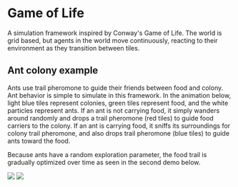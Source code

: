 # Game of Life
A simulation framework inspired by Conway's Game of Life. The world is grid based, but agents in the world move continuously, reacting to their environment as they transition between tiles.

## Ant colony example
Ants use trail pheromone to guide their friends between food and colony. Ant behavior is simple to simulate in this framework. In the animation below, light blue tiles represent colonies, green tiles represent food, and the white particles represent ants. If an ant is not carrying food, it simply wanders around randomly and drops a trail pheromone (red tiles) to guide food carriers to the colony. If an ant is carrying food, it sniffs its surroundings for colony trail pheromone, and also drops trail pheromone (blue tiles) to guide ants toward the food.

Because ants have a random exploration parameter, the food trail is gradually optimized over time as seen in the second demo below.

![](demos/demo1.gif)
![](demos/demo2.gif)

